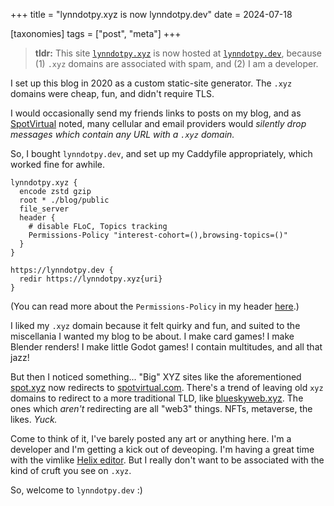+++
title = "lynndotpy.xyz is now lynndotpy.dev"
date = 2024-07-18

[taxonomies]
tags = ["post", "meta"]
+++


> **tldr:** This site [`lynndotpy.xyz`](https://lynndotpy.xyz) is now hosted at [`lynndotpy.dev`](https://lynndotpy.dev), because (1) `.xyz` domains are associated with spam, and (2) I am a developer.

<!-- more -->

I set up this blog in 2020 as a custom static-site generator. The `.xyz` domains were cheap, fun, and didn't require TLS.

I would occasionally send my friends links to posts on my blog, and as [SpotVirtual](https://www.spotvirtual.com/blog/the-perils-of-an-xyz-domain) noted, many cellular and email providers would *silently drop messages which contain any URL with a `.xyz` domain.*

So, I bought `lynndotpy.dev`, and set up my Caddyfile appropriately, which worked fine for awhile.

```Caddyfile
lynndotpy.xyz {
  encode zstd gzip
  root * ./blog/public
  file_server
  header {
    # disable FLoC, Topics tracking
    Permissions-Policy "interest-cohort=(),browsing-topics=()"
  }
}

https://lynndotpy.dev {
  redir https://lynndotpy.xyz{uri}
}
```

(You can read more about the `Permissions-Policy` in my header [here](https://lynndotpy.dev/posts/caddy-topics-optout/).)

I liked my `.xyz` domain because it felt quirky and fun, and suited to the miscellania I wanted my blog to be about. I make card games! I make Blender renders! I make little Godot games! I contain multitudes, and all that jazz!

But then I noticed something... "Big" XYZ sites like the aforementioned [spot.xyz](https://spot.xyz) now redirects to [spotvirtual.com](https://www.spotvirtual.com/). There's a trend of leaving old `xyz` domains to redirect to a more traditional TLD,  like [blueskyweb.xyz](https://blueskyweb.xyz/). The ones which *aren't* redirecting are all "web3" things. NFTs, metaverse, the likes. *Yuck.*

Come to think of it, I've barely posted any art or anything here. I'm a developer and I'm getting a kick out of deveoping. I'm having a great time with the vimlike [Helix editor](https://helix-editor.com/). But I really don't want to be associated with the kind of cruft you see on `.xyz`.

So, welcome to `lynndotpy.dev` :)
